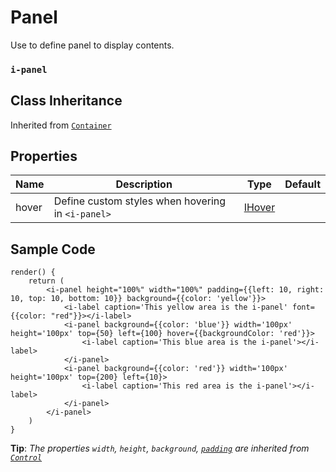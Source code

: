 # Panel

Use to define panel to display contents.

### `i-panel`

## Class Inheritance
Inherited from [`Container`](components/container/README.md)

## Properties

| Name      | Description                        | Type                                  | Default |
| --------- | ----------------------             | ----------------------                | ------- |
| hover     | Define custom styles when hovering in `<i-panel>` | [IHover](components/customdatatype/README.md#ihover) | |

## Sample Code
```typescript(samples/i-panel.tsx)
render() {
    return (
        <i-panel height="100%" width="100%" padding={{left: 10, right: 10, top: 10, bottom: 10}} background={{color: 'yellow'}}>
            <i-label caption='This yellow area is the i-panel' font={{color: "red"}}></i-label>
            <i-panel background={{color: 'blue'}} width='100px' height='100px' top={50} left={100} hover={{backgroundColor: 'red'}}>
                <i-label caption='This blue area is the i-panel'></i-label>
            </i-panel>
            <i-panel background={{color: 'red'}} width='100px' height='100px' top={200} left={10}>
                <i-label caption='This red area is the i-panel'></i-label>
            </i-panel>
        </i-panel>
    )
}
```
**Tip**: _The properties `width`, `height`, `background`, [`padding`](components/customdatatype/README.md#ispace) are inherited from [`Control`](components/Control/README.md)_